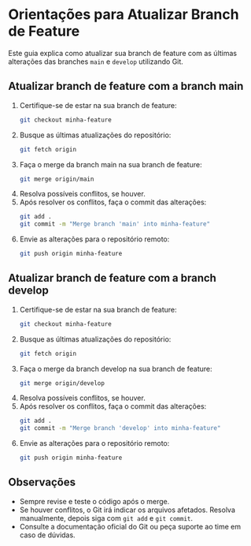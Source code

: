 # Orientações para Atualizar Branch de Feature

Este guia explica como atualizar sua branch de feature com as últimas alterações das branches `main` e `develop` utilizando Git.

## Atualizar branch de feature com a branch main

1. Certifique-se de estar na sua branch de feature:
   ```bash
   git checkout minha-feature
   ```
2. Busque as últimas atualizações do repositório:
   ```bash
   git fetch origin
   ```
3. Faça o merge da branch main na sua branch de feature:
   ```bash
   git merge origin/main
   ```
4. Resolva possíveis conflitos, se houver.
5. Após resolver os conflitos, faça o commit das alterações:
   ```bash
   git add .
   git commit -m "Merge branch 'main' into minha-feature"
   ```
6. Envie as alterações para o repositório remoto:
   ```bash
   git push origin minha-feature
   ```

## Atualizar branch de feature com a branch develop

1. Certifique-se de estar na sua branch de feature:
   ```bash
   git checkout minha-feature
   ```
2. Busque as últimas atualizações do repositório:
   ```bash
   git fetch origin
   ```
3. Faça o merge da branch develop na sua branch de feature:
   ```bash
   git merge origin/develop
   ```
4. Resolva possíveis conflitos, se houver.
5. Após resolver os conflitos, faça o commit das alterações:
   ```bash
   git add .
   git commit -m "Merge branch 'develop' into minha-feature"
   ```
6. Envie as alterações para o repositório remoto:
   ```bash
   git push origin minha-feature
   ```

## Observações
- Sempre revise e teste o código após o merge.
- Se houver conflitos, o Git irá indicar os arquivos afetados. Resolva manualmente, depois siga com `git add` e `git commit`.
- Consulte a documentação oficial do Git ou peça suporte ao time em caso de dúvidas.

